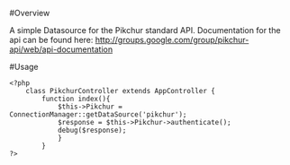 #Overview

A simple Datasource for the Pikchur standard API. Documentation for the api can be found here: 
http://groups.google.com/group/pikchur-api/web/api-documentation

#Usage

	<?php
		class PikchurController extends AppController {
			function index(){
				$this->Pikchur = ConnectionManager::getDataSource('pikchur');
        		$response = $this->Pikchur->authenticate();
				debug($response);
				}
			}
	?>